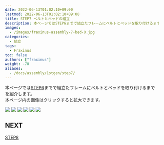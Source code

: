 ```yaml
---
date: 2022-06-13T01:02:10+09:00
lastmod: 2022-06-13T01:02:10+09:00
title: STEP7 ベルトとベッドの組立
description: 本ページではSTEP6までで組立たフレームにベルトとベッドを取り付けるまでを紹介します。  
images:
  - /images/fraxinus-assembly-7-bed-0.jpg
categories:
  - 組立
tags:
  - Fraxinus
toc: false
authors: ["fraxinus"]
weight: -70
aliases:
  - /docs/assembly/1stgen/step7/
---
```


本ページでは[STEP6](../step6)までで組立たフレームにベルトとベッドを取り付けるまでを紹介します。  
本ページ内の画像はクリックすると拡大できます。

![](/images/fraxinus-assembly-7-bed-0.jpg)
![](/images/fraxinus-assembly-7-bed-1.jpg)
![](/images/fraxinus-assembly-7-bed-2.jpg)
![](/images/fraxinus-assembly-7-bed-3.jpg)
![](/images/fraxinus-assembly-7-bed-4.jpg)
![](/images/fraxinus-assembly-7-bed-5.jpg)

## NEXT

[STEP8](../step8)
